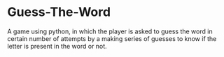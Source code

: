 # Guess-The-Word
A game using python, in which the  player is asked to guess the word in certain number of attempts by a making series of guesses to know if the letter is present in the word or not.
